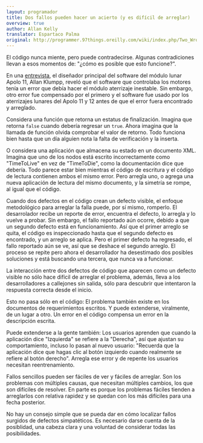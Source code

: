```yaml
---
layout: programador
title: Dos fallos pueden hacer un acierto (y es difícil de arreglar)
overview: true
author: Allan Kelly
translator: Espartaco Palma
original: http://programmer.97things.oreilly.com/wiki/index.php/Two_Wrongs_Can_Make_a_Right_%28and_Are_Difficult_to_Fix%29
---
```


El código nunca miente, pero puede contradecirse. Algunas contradiciones
llevan a esos momentos de: "¿cómo es posible que esto funcione?".

En una [entrevista][1], el diseñador principal del software del módulo
lunar Apolo 11, Allan Klumpp, reveló que el software que controlaba los
motores tenía un error que debía hacer el módulo aterrizaje inestable.
Sin embargo, otro error fue compensado por el primero y el software fue
usado por los aterrizajes lunares del Apolo 11 y 12 antes de que el
error fuera encontrado y arreglado.

Considera una función que retorna un estatus de finalización. Imagina
que retorna `false` cuando debería regresar un `true`. Ahora imagina que
la llamada de función olvida comprobar el valor de retorno. Todo
funciona bien hasta que un día alguien nota la falta de verificación y
la inserta.

O considera una aplicación que almacena su estado en un documento XML.
Imagina que uno de los nodos está escrito incorrectamente como
"TimeToLive" en vez de "TimeToDie", como la documentación dice que
debería. Todo parece estar bien mientras el código de escritura y el
código de lectura contienen ambos el mismo error. Pero arregla uno, o
agrega una nueva aplicación de lectura del mismo documento, y la
simetría se rompe, al igual que el código.

Cuando dos defectos en el código crean un defecto visible, el enfoque
metodológico para arreglar la falla puede, por sí mismo, romperlo. El
desarrolador recibe un reporte de error, encuentra el defecto, lo
arregla y lo vuelve a probar. Sin embargo, el fallo reportado aún
ocorre, debido a que un segundo defecto está en funcionamiento. Así que
el primer arreglo se quita, el código es inspeccionado hasta que el
segundo defecto es encontrado, y un arreglo se aplica. Pero el primer
defecto ha regresado, el fallo reportado aún se ve, así que se deshace
el segundo arreglo. El proceso se repite pero ahora el desarrollador ha
desestimado dos posibles soluciones y está buscando una tercera, que
nunca va a funcionar.

La interacción entre dos defectos de código que aparecen como un
defecto visible no sólo hace difícil de arreglar el problema, además,
lleva a los desarrolladores a callejones sin salida, sólo para descubrir
que intentaron la respuesta correcta desde el inicio.

Esto no pasa sólo en el código: El problema también existe en los
documentos de requerimientos escritos. Y puede extenderse, viralmente,
de un lugar a otro. Un error en el código compensa un error en la
descripción escrita.

Puede extenderse a la gente también: Los usuarios aprenden que cuando la
aplicación dice "Izquierda" se refiere a la "Derecha", así que ajustan
su comportamiento, incluso lo pasan al nuevo usuario: "Recuerda que la
aplicación dice que hagas clic al botón izquierdo cuando realmente se
refiere al botón derecho". Arregla ese error y de repente los usuarios
necesitan reentrenamiento.

Fallos sencillos pueden ser fáciles de ver y fáciles de arreglar. Son
los problemas con múltiples causas, que necesitan múltiples cambios, los
que son difíciles de resolver. En parte es porque los problemas fáciles
tienden a arreglarlos con relativa rapidez y se quedan con los más
difíciles para una fecha posterior.

No hay un consejo simple que se pueda dar en cómo localizar fallos
surgidos de defectos simpatéticos. Es necesario darse cuenta de la
posiblidad, una cabeza clara y una voluntad de considerar todas las
posibilidades.


[1]: http://www.netjeff.com/humor/item.cgi?file=ApolloComputer